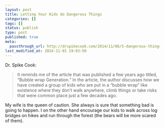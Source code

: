 ```yaml
---
layout: post
title: Letting Your Kids do Dangerous Things
categories: []
tags: []
status: publish
type: post
published: true
meta:
  passthrough_url: http://drspikecook.com/2014/11/06/5-dangerous-things-you-should-let-your-children-do-309365/
last_modified_at: 2024-11-01 19:03:50
---
```


Dr. Spike Cook:


>It reminds me of the article that was published a few years ago titled, “Bubble wrap Generation.” In the article, the author discusses how we have created a group of kids who are put in a “bubble wrap” like existence where they don’t walk anywhere, climb things or take risks that were common place just a few decades ago.



My wife is the queen of caution. She always is sure that something bad is going to happen. I on the other hand encourage our kids to walk across log bridges on hikes and run through the forest (the bears will be more scared of them).
